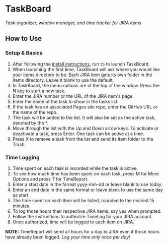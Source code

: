 # TaskBoard
*Task organizer, window manager, and time tracker for JIRA items*

## How to Use

### Setup & Basics
1. After following the [install instructions](../README.md#install-instructions), run `tb` to launch TaskBoard.
1. When launching the first time, TaskBoard will ask where you would like your items directory to be. Each JIRA item gets its own folder in the items directory. Leave it blank to use the default.
1. In TaskBoard, the menu options are at the top of the window. Press the N key to start a new task.
1. Enter the JIRA number or the URL of the JIRA item's page.
1. Enter the name of the task to show in the tasks list.
1. If the task has an associated Pages site repo, enter the GitHub URL or the name of the repo.
1. The task will be added to the list. It will also be set as the active task, denoted by the \*.
1. Move through the list with the Up and Down arrow keys. To activate or deactivate a task, press Enter. One task can be active at a time.
1. Press X to remove a task from the list and send its item folder to the Trash.

### Time Logging
1. Time spent on each task is recorded while the task is active.
1. To see how much time has been spent on each task, press M for More Options and press T for TimeReport.
1. Enter a start date in the format yyyy-mm-dd or leave blank to use today.
1. Enter an end date in the same format or leave blank to use the same day as start.
1. The time spent on each item will be listed, rounded to the nearest 15 minutes.
1. To log those hours their respective JIRA items, say yes when prompted.
1. Follow the instructions to authorize TimeLog for your JIRA account.
1. Once authorized, time will be logged to each item on JIRA.

**NOTE:** TimeReport will send all hours for a day to JIRA even if those hours have already been logged. *Log your time only once per day!*
